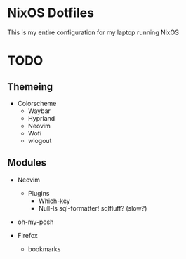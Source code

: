# NixOS Dotfiles
This is my entire configuration for my laptop running NixOS
# TODO
## Themeing
- Colorscheme
    - Waybar
    - Hyprland
    - Neovim
    - Wofi
    - wlogout

## Modules
- Neovim
    - Plugins
        - Which-key
        - Null-ls
            sql-formatter!
            sqlfluff? (slow?)

- oh-my-posh

- Firefox
    - bookmarks
